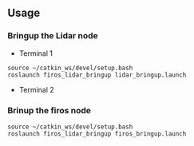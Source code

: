 ## Usage 

### Bringup the Lidar node
- Terminal 1
```console
source ~/catkin_ws/devel/setup.bash
roslaunch firos_lidar_bringup lidar_bringup.launch
```
- Terminal 2
### Brinup the firos node
```console
source ~/catkin_ws/devel/setup.bash
roslaunch firos_lidar_bringup firos_bringup.launch
```
